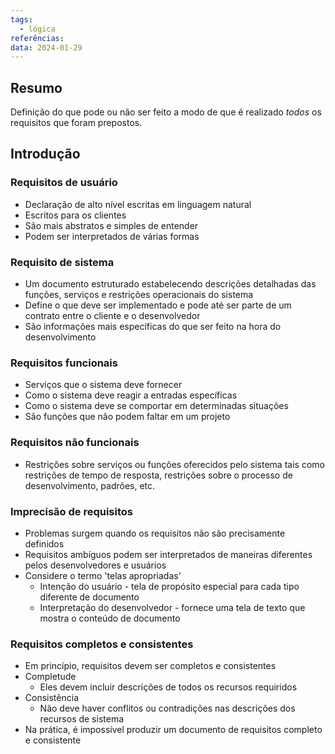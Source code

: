 ```yaml
---
tags:
  - lógica
referências: 
data: 2024-01-29
---
```

## Resumo

Definição do que pode ou não ser feito a modo de que é realizado *todos* os requisitos que foram prepostos. 
## Introdução

### Requisitos de usuário
- Declaração de alto nível escritas em linguagem natural
- Escritos para os clientes
- São mais abstratos e simples de entender
- Podem ser interpretados de várias formas
### Requisito de sistema
- Um documento estruturado estabelecendo descrições detalhadas das funções, serviços e restrições operacionais do sistema
- Define o que deve ser implementado e pode até ser parte de um contrato entre o cliente e o desenvolvedor
- São informações mais específicas do que ser feito na hora do desenvolvimento
### Requisitos funcionais
- Serviços que o sistema deve fornecer
- Como o sistema deve reagir a entradas específicas
- Como o sistema deve se comportar em determinadas situações
- São funções que não podem faltar em um projeto
### Requisitos não funcionais
- Restrições sobre serviços ou funções oferecidos pelo sistema tais como restrições de tempo de resposta, restrições sobre o processo de desenvolvimento, padrões, etc.
### Imprecisão de requisitos
- Problemas surgem quando os requisitos não são precisamente definidos
- Requisitos ambíguos podem ser interpretados de maneiras diferentes pelos desenvolvedores e usuários
- Considere o termo 'telas apropriadas'
	- Intenção do usuário - tela de propósito especial para cada tipo diferente de documento
	- Interpretação do desenvolvedor - fornece uma tela de texto que mostra o conteúdo de documento
### Requisitos completos e consistentes
- Em princípio, requisitos devem ser completos e consistentes
- Completude
	- Eles devem incluir descrições de todos os recursos requiridos
- Consistência
	- Não deve haver conflitos ou contradições nas descrições dos recursos de sistema
- Na prática, é impossível produzir um documento de requisitos completo e consistente